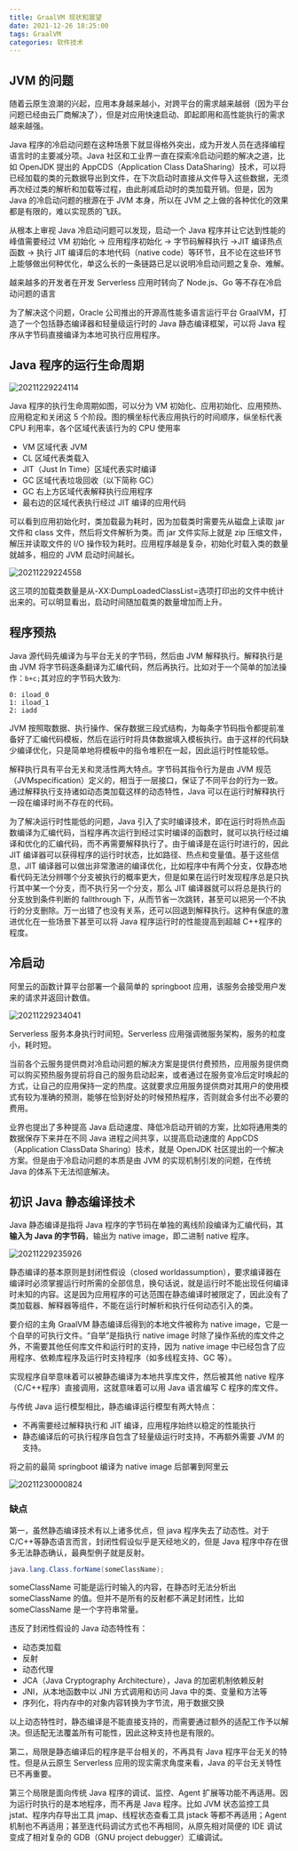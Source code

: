 ```yaml
---
title: GraalVM 现状和展望
date: 2021-12-26 18:25:00
tags: GraalVM
categories: 软件技术
---
```


## JVM 的问题

随着云原生浪潮的兴起，应用本身越来越小，对跨平台的需求越来越弱（因为平台问题已经由云厂商解决了），但是对应用快速启动、即起即用和高性能执行的需求越来越强。

Java 程序的冷启动问题在这种场景下就显得格外突出，成为开发人员在选择编程语言时的主要减分项。Java 社区和工业界一直在探索冷启动问题的解决之道，比如 OpenJDK 提出的 AppCDS（Application Class DataSharing）技术，可以将已经加载的类的元数据导出到文件，在下次启动时直接从文件导入这些数据，无须再次经过类的解析和加载等过程，由此削减启动时的类加载开销。但是，因为 Java 的冷启动问题的根源在于 JVM 本身，所以在 JVM 之上做的各种优化的效果都是有限的，难以实现质的飞跃。

从根本上审视 Java 冷启动问题可以发现，启动一个 Java 程序并让它达到性能的峰值需要经过 VM 初始化 → 应用程序初始化 → 字节码解释执行 →JIT 编译热点函数 → 执行 JIT 编译后的本地代码（native code）等环节，且不论在这些环节上能够做出何种优化，单这么长的一条链路已足以说明冷启动问题之复杂、难解。

越来越多的开发者在开发 Serverless 应用时转向了 Node.js、Go 等不存在冷启动问题的语言

为了解决这个问题，Oracle 公司推出的开源高性能多语言运行平台 GraalVM，打造了一个包括静态编译器和轻量级运行时的 Java 静态编译框架，可以将 Java 程序从字节码直接编译为本地可执行应用程序。

## Java 程序的运行生命周期

![20211229224114](https://gcore.jsdelivr.net/gh/Nayacco/cdn@master/blog/20211229224114.png)

Java 程序的执行生命周期如图，可以分为 VM 初始化、应用初始化、应用预热、应用稳定和关闭这 5 个阶段。图的横坐标代表应用执行的时间顺序，纵坐标代表 CPU 利用率，各个区域代表该行为的 CPU 使用率

- VM 区域代表 JVM
- CL 区域代表类载入
- JIT（Just In Time）区域代表实时编译
- GC 区域代表垃圾回收（以下简称 GC）
- GC 右上方区域代表解释执行应用程序
- 最右边的区域代表执行经过 JIT 编译的应用代码

可以看到应用初始化时，类加载最为耗时，因为加载类时需要先从磁盘上读取 jar 文件和 class 文件，然后将文件解析为类。而 jar 文件实际上就是 zip 压缩文件，解压并读取文件的 I/O 操作较为耗时。应用程序越是复杂，初始化时载入类的数量就越多，相应的 JVM 启动时间越长。

![20211229224558](https://gcore.jsdelivr.net/gh/Nayacco/cdn@master/blog/20211229224558.png)

这三项的加载类数量是从-XX:DumpLoadedClassList=选项打印出的文件中统计出来的。可以明显看出，启动时间随加载类的数量增加而上升。

## 程序预热

Java 源代码先编译为与平台无关的字节码，然后由 JVM 解释执行。解释执行是由 JVM 将字节码逐条翻译为汇编代码，然后再执行。比如对于一个简单的加法操作：`b+c;`其对应的字节码大致为:

```text
0: iload_0
1: iload_1
2: iadd
```

JVM 按照取数据、执行操作、保存数据三段式结构，为每条字节码指令都提前准备好了汇编代码模板，然后在运行时将具体数据填入模板执行。由于这样的代码缺少编译优化，只是简单地将模板中的指令堆积在一起，因此运行时性能较低。

解释执行具有平台无关和灵活性两大特点。字节码其指令行为是由 JVM 规范（JVMspecification）定义的，相当于一层接口，保证了不同平台的行为一致。通过解释执行支持诸如动态类加载这样的动态特性，Java 可以在运行时解释执行一段在编译时尚不存在的代码。

为了解决运行时性能低的问题，Java 引入了实时编译技术，即在运行时将热点函数编译为汇编代码，当程序再次运行到经过实时编译的函数时，就可以执行经过编译和优化的汇编代码，而不再需要解释执行了。由于编译是在运行时进行的，因此 JIT 编译器可以获得程序的运行时状态，比如路径、热点和变量值。基于这些信息，JIT 编译器可以做出非常激进的编译优化，比如程序中有两个分支，仅静态地看代码无法分辨哪个分支被执行的概率更大，但是如果在运行时发现程序总是只执行其中某一个分支，而不执行另一个分支，那么 JIT 编译器就可以将总是执行的分支放到条件判断的 fallthrough 下，从而节省一次跳转，甚至可以把另一个不执行的分支删除。万一出错了也没有关系，还可以回退到解释执行。这种有保底的激进优化在一些场景下甚至可以将 Java 程序运行时的性能提高到超越 C++程序的程度。

## 冷启动

阿里云的函数计算平台部署一个最简单的 springboot 应用，该服务会接受用户发来的请求并返回计数值。

![20211229234041](https://gcore.jsdelivr.net/gh/Nayacco/cdn@master/blog/20211229234041.png)

Serverless 服务本身执行时间短。Serverless 应用强调微服务架构，服务的粒度小，耗时短。

当前各个云服务提供商对冷启动问题的解决方案是提供付费预热，应用服务提供商可以购买预热服务提前将自己的服务启动起来，或者通过在服务变冷后定时唤起的方式，让自己的应用保持一定的热度。这就要求应用服务提供商对其用户的使用模式有较为准确的预测，能够在恰到好处的时候预热程序，否则就会多付出不必要的费用。

业界也提出了多种提高 Java 启动速度、降低冷启动开销的方案，比如将通用类的数据保存下来并在不同 Java 进程之间共享，以提高启动速度的 AppCDS（Application ClassData Sharing）技术，就是 OpenJDK 社区提出的一个解决方案。但是由于冷启动问题的本质是由 JVM 的实现机制引发的问题，在传统 Java 的体系下无法彻底解决。

## 初识 Java 静态编译技术

Java 静态编译是指将 Java 程序的字节码在单独的离线阶段编译为汇编代码，其**输入为 Java 的字节码**，输出为 native image，即二进制 native 程序。

![20211229235926](https://gcore.jsdelivr.net/gh/Nayacco/cdn@master/blog/20211229235926.png)

静态编译的基本原则是封闭性假设（closed worldassumption），要求编译器在编译时必须掌握运行时所需的全部信息，换句话说，就是运行时不能出现任何编译时未知的内容。这是因为应用程序的可达范围在静态编译时被限定了，因此没有了类加载器、解释器等组件，不能在运行时解析和执行任何动态引入的类。

要介绍的主角 GraalVM 静态编译后得到的本地文件被称为 native image，它是一个自举的可执行文件。“自举”是指执行 native image 时除了操作系统的库文件之外，不需要其他任何库文件和运行时的支持，因为 native image 中已经包含了应用程序、依赖库程序及运行时支持程序（如多线程支持、GC 等）。

实现程序自举意味着可以被静态编译为本地共享库文件，然后被其他 native 程序（C/C++程序）直接调用，这就意味着可以用 Java 语言编写 C 程序的库文件。

与传统 Java 运行模型相比，静态编译运行模型有两大特点：

- 不再需要经过解释执行和 JIT 编译，应用程序始终以稳定的性能执行
- 静态编译后的可执行程序自包含了轻量级运行时支持，不再额外需要 JVM 的支持。

将之前的最简 springboot 编译为 native image 后部署到阿里云

![20211230000824](https://gcore.jsdelivr.net/gh/Nayacco/cdn@master/blog/20211230000824.png)

### 缺点

第一，虽然静态编译技术有以上诸多优点，但 java 程序失去了动态性。对于 C/C++等静态语言而言，封闭性假设似乎是天经地义的，但是 Java 程序中存在很多无法静态确认，最典型例子就是反射。

```java
java.lang.Class.forName(someClassName);
```

someClassName 可能是运行时输入的内容，在静态时无法分析出 someClassName 的值。但并不是所有的反射都不满足封闭性，比如 someClassName 是一个字符串常量。

违反了封闭性假设的 Java 动态特性有：

- 动态类加载
- 反射
- 动态代理
- JCA（Java Cryptography Architecture），Java 的加密机制依赖反射
- JNI，从本地函数中以 JNI 方式调用和访问 Java 中的类、变量和方法等
- 序列化，将内存中的对象内容转换为字节流，用于数据交换

以上动态特性时，静态编译是不能直接支持的，而需要通过额外的适配工作予以解决。但适配无法覆盖所有可能性，因此这种支持也是有限的。

第二，局限是静态编译后的程序是平台相关的，不再具有 Java 程序平台无关的特性。但是从云原生 Serverless 应用的现实需求角度来看，Java 的平台无关特性已不再重要。

第三个局限是面向传统 Java 程序的调试、监控、Agent 扩展等功能不再适用。因为运行时执行的是本地程序，而不再是 Java 程序。比如 JVM 状态监控工具 jstat、程序内存导出工具 jmap、线程状态查看工具 jstack 等都不再适用；Agent 机制也不再适用；甚至连代码调试方式也不再相同，从原先相对简便的 IDE 调试变成了相对复杂的 GDB（GNU project debugger）汇编调试。
